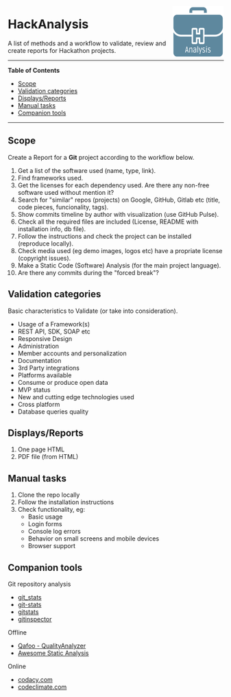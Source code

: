 <a href="https://hack-tools.github.io/"><img src="hackanalysis_logo.png" alt="logo" align="right"></a>

# HackAnalysis
A list of methods and a workflow to validate, review and create reports for Hackathon projects.

---

**Table of Contents**
  * [Scope](#scope)
  * [Validation categories](#validation-categories)
  * [Displays/Reports](#displaysreports)
  * [Manual tasks](#manual-tasks)
  * [Companion tools](#companion-tools)

---

## Scope

Create a Report for a **Git** project according to the workflow below.

1. Get a list of the software used (name, type, link).
2. Find frameworks used.
3. Get the licenses for each dependency used. Are there any non-free software used without mention it?
4. Search for "similar" repos (projects) on Google, GitHub, Gitlab etc (title, code pieces, funcionality, tags).
5. Show commits timeline by author with visualization (use GitHub Pulse).
6. Check all the required files are included (License, README with installation info, db file).
7. Follow the instructions and check the project can be installed (reproduce locally).
8. Check media used (eg demo images, logos etc) have a propriate license (copyright issues).
9. Make a Static Code (Software) Analysis (for the main project language).
10. Are there any commits during the "forced break"?

## Validation categories

Basic characteristics to Validate (or take into consideration).

 - Usage of a Framework(s)
 - REST API, SDK, SOAP etc
 - Responsive Design
 - Administration
 - Member accounts and personalization
 - Documentation
 - 3rd Party integrations
 - Platforms available
 - Consume or produce open data
 - MVP status
 - New and cutting edge technologies used
 - Cross platform
 - Database queries quality

## Displays/Reports

 1. One page HTML
 2. PDF file (from HTML)

## Manual tasks
 1. Clone the repo locally
 2. Follow the installation instructions
 3. Check functionality, eg:
    - Basic usage
    - Login forms
    - Console log errors
    - Behavior on small screens and mobile devices
    - Browser support

## Companion tools

Git repository analysis
  - [git_stats](https://github.com/tomgi/git_stats)
  - [git-stats](https://github.com/IonicaBizau/git-stats)
  - [gitstats](http://gitstats.sourceforge.net)
  - [gitinspector](https://github.com/ejwa/gitinspector)

Offline
  - [Qafoo - QualityAnalyzer](https://github.com/Qafoo/QualityAnalyzer)
  - [Awesome Static Analysis](https://github.com/mre/awesome-static-analysis)

Online
  - [codacy.com](https://www.codacy.com)
  - [codeclimate.com](https://codeclimate.com)
